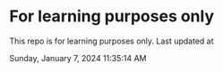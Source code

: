 # For learning purposes only
This repo is for learning purposes only.
Last updated at

Sunday, January 7, 2024 11:35:14 AM

